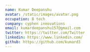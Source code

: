 ```yaml
---
name: Kumar Deepanshu
avatar: /static/images/avatar.png
occupation: B tech
company: cyphen innovations
email: kumardeepanshu157@gmail.com
twitter: https://twitter.com/Twitter
linkedin: https://www.linkedin.com/
github: https://github.com/kumard3
---
```

